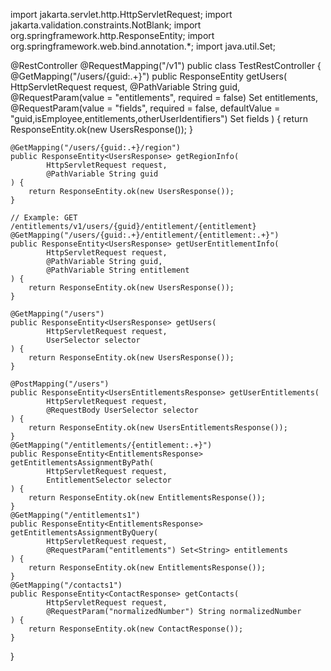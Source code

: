 import jakarta.servlet.http.HttpServletRequest;
import jakarta.validation.constraints.NotBlank;
import org.springframework.http.ResponseEntity;
import org.springframework.web.bind.annotation.*;
import java.util.Set;

@RestController
@RequestMapping("/v1")
public class TestRestController {
    @GetMapping("/users/{guid:.+}")
    public ResponseEntity<UsersResponse> getUsers(
            HttpServletRequest request,
            @PathVariable String guid,
            @RequestParam(value = "entitlements", required = false) Set<String> entitlements,
            @RequestParam(value = "fields", required = false, defaultValue = "guid,isEmployee,entitlements,otherUserIdentifiers") Set<String> fields
    ) {
        return ResponseEntity.ok(new UsersResponse());
    }

    @GetMapping("/users/{guid:.+}/region")
    public ResponseEntity<UsersResponse> getRegionInfo(
            HttpServletRequest request,
            @PathVariable String guid
    ) {
        return ResponseEntity.ok(new UsersResponse());
    }

    // Example: GET /entitlements/v1/users/{guid}/entitlement/{entitlement}
    @GetMapping("/users/{guid:.+}/entitlement/{entitlement:.+}")
    public ResponseEntity<UsersResponse> getUserEntitlementInfo(
            HttpServletRequest request,
            @PathVariable String guid,
            @PathVariable String entitlement
    ) {
        return ResponseEntity.ok(new UsersResponse());
    }

    @GetMapping("/users")
    public ResponseEntity<UsersResponse> getUsers(
            HttpServletRequest request,
            UserSelector selector
    ) {
        return ResponseEntity.ok(new UsersResponse());
    }
 
    @PostMapping("/users")
    public ResponseEntity<UsersEntitlementsResponse> getUserEntitlements(
            HttpServletRequest request,
            @RequestBody UserSelector selector
    ) {
        return ResponseEntity.ok(new UsersEntitlementsResponse());
    } 
    @GetMapping("/entitlements/{entitlement:.+}")
    public ResponseEntity<EntitlementsResponse> getEntitlementsAssignmentByPath(
            HttpServletRequest request,
            EntitlementSelector selector
    ) {
        return ResponseEntity.ok(new EntitlementsResponse());
    } 
    @GetMapping("/entitlements1")
    public ResponseEntity<EntitlementsResponse> getEntitlementsAssignmentByQuery(
            HttpServletRequest request,
            @RequestParam("entitlements") Set<String> entitlements
    ) {
        return ResponseEntity.ok(new EntitlementsResponse());
    } 
    @GetMapping("/contacts1")
    public ResponseEntity<ContactResponse> getContacts(
            HttpServletRequest request,
            @RequestParam("normalizedNumber") String normalizedNumber
    ) {
        return ResponseEntity.ok(new ContactResponse());
    }
}

